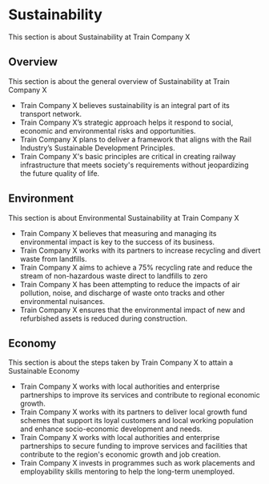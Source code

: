 # Sustainability

This section is about Sustainability at Train Company X

## Overview

This section is about the general overview of Sustainability at Train Company X

- Train Company X believes sustainability is an integral part of its transport network.
- Train Company X’s strategic approach helps it respond to social, economic and environmental risks and opportunities.
- Train Company X plans to deliver a framework that aligns with the Rail Industry’s Sustainable Development Principles.
- Train Company X's basic principles are critical in creating railway infrastructure that meets society's requirements without jeopardizing the future quality of life.

## Environment

This section is about Environmental Sustainability at Train Company X

- Train Company X believes that measuring and managing its environmental impact is key to the success of its business.
- Train Company X works with its partners to increase recycling and divert waste from landfills.
- Train Company X aims to achieve a 75% recycling rate and reduce the stream of non-hazardous waste direct to landfills to zero
- Train Company X has been attempting to reduce the impacts of air pollution, noise, and discharge of waste onto tracks and other environmental nuisances.
- Train Company X ensures that the environmental impact of new and refurbished assets is reduced during construction.

## Economy

This section is about the steps taken by Train Company X to attain a Sustainable Economy

- Train Company X works with local authorities and enterprise partnerships to improve its services and contribute to regional economic growth.
- Train Company X works with its partners to deliver local growth fund schemes that support its loyal customers and local working population and enhance socio-economic development and needs.
- Train Company X works with local authorities and enterprise partnerships to secure funding to improve services and facilities that contribute to the region's economic growth and job creation.
- Train Company X invests in programmes such as work placements and employability skills mentoring to help the long-term unemployed.